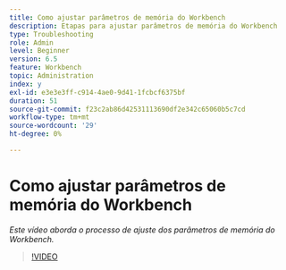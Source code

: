 ```yaml
---
title: Como ajustar parâmetros de memória do Workbench
description: Etapas para ajustar parâmetros de memória do Workbench
type: Troubleshooting
role: Admin
level: Beginner
version: 6.5
feature: Workbench
topic: Administration
index: y
exl-id: e3e3e3ff-c914-4ae0-9d41-1fcbcf6375bf
duration: 51
source-git-commit: f23c2ab86d42531113690df2e342c65060b5c7cd
workflow-type: tm+mt
source-wordcount: '29'
ht-degree: 0%

---
```


# Como ajustar parâmetros de memória do Workbench

*Este vídeo aborda o processo de ajuste dos parâmetros de memória do Workbench.*

>[!VIDEO](https://video.tv.adobe.com/v/335509?quality=12&learn=on)
